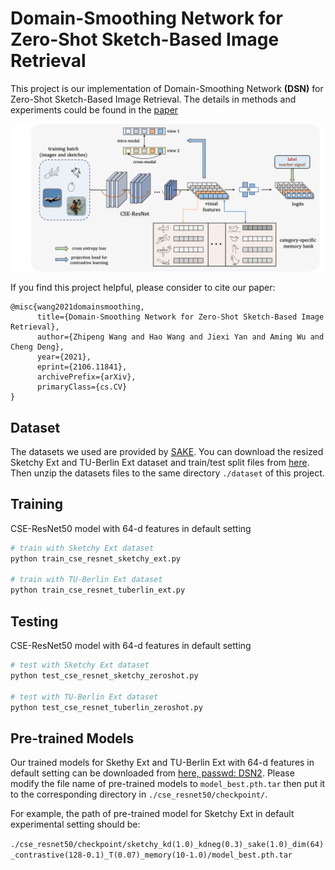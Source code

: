 # Domain-Smoothing Network for Zero-Shot Sketch-Based Image Retrieval

This project is our implementation of Domain-Smoothing Network **(DSN)** for Zero-Shot Sketch-Based Image Retrieval. The details in methods and experiments could be found in the [paper](https://arxiv.org/abs/2106.11841)

![framework](./fig/framework.png)

If you find this project helpful, please consider to cite our paper:

```
@misc{wang2021domainsmoothing,
      title={Domain-Smoothing Network for Zero-Shot Sketch-Based Image Retrieval}, 
      author={Zhipeng Wang and Hao Wang and Jiexi Yan and Aming Wu and Cheng Deng},
      year={2021},
      eprint={2106.11841},
      archivePrefix={arXiv},
      primaryClass={cs.CV}
}
```

## Dataset

The datasets we used are provided by [SAKE](https://github.com/qliu24/SAKE/tree/bdae8d6f04e648fe94b7e4b0f6ae4e09abcfcbc0). You can download the resized Sketchy Ext and TU-Berlin Ext dataset and train/test split files from [here](https://cs.jhu.edu/~qliu24/ZSSBIR/dataset.zip). Then unzip the datasets files to the same directory `./dataset` of this project.

## Training

CSE-ResNet50 model with 64-d features in default setting

```python
# train with Sketchy Ext dataset
python train_cse_resnet_sketchy_ext.py

# train with TU-Berlin Ext dataset
python train_cse_resnet_tuberlin_ext.py
```



## Testing

CSE-ResNet50 model with 64-d features in default setting

```python
# test with Sketchy Ext dataset
python test_cse_resnet_sketchy_zeroshot.py

# test with TU-Berlin Ext dataset
python test_cse_resnet_tuberlin_zeroshot.py
```



## Pre-trained Models

Our trained models for Skethy Ext and TU-Berlin Ext with 64-d features in default setting can be downloaded from [here, passwd: DSN2](https://pan.baidu.com/s/12L9hsoYxH9bglG9lnT6N_Q). Please modify the file name of pre-trained models to `model_best.pth.tar` then put it to the corresponding directory in `./cse_resnet50/checkpoint/`. 

For example, the path of pre-trained model for Sketchy Ext in default experimental setting should be:

`./cse_resnet50/checkpoint/sketchy_kd(1.0)_kdneg(0.3)_sake(1.0)_dim(64)_contrastive(128-0.1)_T(0.07)_memory(10-1.0)/model_best.pth.tar`
